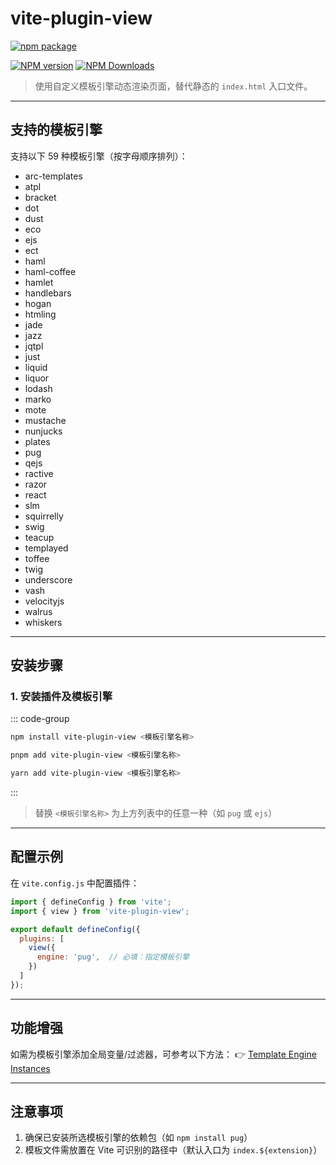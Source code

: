 # vite-plugin-view

[![npm package](https://nodei.co/npm/vite-plugin-view.png?downloads=true&downloadRank=true&stars=true)](https://www.npmjs.com/package/vite-plugin-view)

[![NPM version](https://img.shields.io/npm/v/vite-plugin-view.svg?style=flat)](https://npmjs.org/package/vite-plugin-view)
[![NPM Downloads](https://img.shields.io/npm/dm/vite-plugin-view.svg?style=flat)](https://npmjs.org/package/vite-plugin-view)

> 使用自定义模板引擎动态渲染页面，替代静态的 `index.html` 入口文件。

---

## 支持的模板引擎
支持以下 59 种模板引擎（按字母顺序排列）：

* arc-templates
* atpl
* bracket
* dot
* dust
* eco
* ejs
* ect
* haml
* haml-coffee
* hamlet
* handlebars
* hogan
* htmling
* jade
* jazz
* jqtpl
* just
* liquid
* liquor
* lodash
* marko
* mote
* mustache
* nunjucks
* plates
* pug
* qejs
* ractive
* razor
* react
* slm
* squirrelly
* swig
* teacup
* templayed
* toffee
* twig
* underscore
* vash
* velocityjs
* walrus
* whiskers

---

## 安装步骤

### 1. 安装插件及模板引擎

::: code-group
```bash [npm]
npm install vite-plugin-view <模板引擎名称>
```
```bash [pnpm]
pnpm add vite-plugin-view <模板引擎名称>
```
```bash [yarn]
yarn add vite-plugin-view <模板引擎名称>
```
:::

> 替换 `<模板引擎名称>` 为上方列表中的任意一种（如 `pug` 或 `ejs`）

---

## 配置示例
在 `vite.config.js` 中配置插件：

```javascript
import { defineConfig } from 'vite';
import { view } from 'vite-plugin-view';

export default defineConfig({
  plugins: [
    view({
      engine: 'pug',  // 必填：指定模板引擎
    })
  ]
});
```

---

## 功能增强
如需为模板引擎添加全局变量/过滤器，可参考以下方法：
👉 [Template Engine Instances](https://github.com/ladjs/consolidate?tab=readme-ov-file#template-engine-instances)

---

## 注意事项
1. 确保已安装所选模板引擎的依赖包（如 `npm install pug`）
2. 模板文件需放置在 Vite 可识别的路径中（默认入口为 `index.${extension}`）
